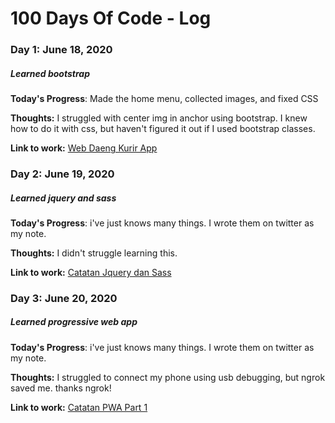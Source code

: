 # 100 Days Of Code - Log

### Day 1: June 18, 2020 
##### Learned bootstrap

**Today's Progress**: Made the home menu, collected images, and fixed CSS

**Thoughts:** I struggled with center img in anchor using bootstrap. I knew how to do it with css, but haven't figured it out if I used bootstrap classes.

**Link to work:** [Web Daeng Kurir App](https://github.com/ramadhaniinggi/order-kurir.github.io) 

### Day 2: June 19, 2020 
##### Learned jquery and sass

**Today's Progress**: i've just knows many things. I wrote them on twitter as my note.

**Thoughts:** I didn't struggle learning this.

**Link to work:** [Catatan Jquery dan Sass](https://twitter.com/bolucoklatmanis/status/1273975873939533827)

### Day 3: June 20, 2020 
##### Learned progressive web app

**Today's Progress**: i've just knows many things. I wrote them on twitter as my note.

**Thoughts:** I struggled to connect my phone using usb debugging, but ngrok saved me. thanks ngrok!

**Link to work:** [Catatan PWA Part 1](https://twitter.com/bolucoklatmanis/status/1274376485671845888)
